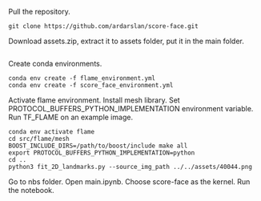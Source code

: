 Pull the repository.
```
git clone https://github.com/ardarslan/score-face.git
```

Download assets.zip, extract it to assets folder, put it in the main folder.
```

```

Create conda environments.
```
conda env create -f flame_environment.yml
conda env create -f score_face_environment.yml
```

Activate flame environment. Install mesh library. Set PROTOCOL_BUFFERS_PYTHON_IMPLEMENTATION environment variable. Run TF_FLAME on an example image.
```
conda env activate flame
cd src/flame/mesh
BOOST_INCLUDE_DIRS=/path/to/boost/include make all
export PROTOCOL_BUFFERS_PYTHON_IMPLEMENTATION=python
cd ..
python3 fit_2D_landmarks.py --source_img_path ../../assets/40044.png
```

Go to nbs folder. Open main.ipynb. Choose score-face as the kernel. Run the notebook.
